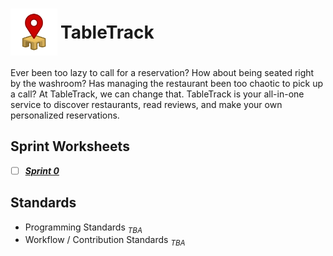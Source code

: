 <h1 style="display: flex; align-items: center; gap: 5px;">
  <img src="TableTrack-logo.svg" alt="Logo" height="75" style="padding: 0; margin: 0;" />
  TableTrack
</h1>

Ever been too lazy to call for a reservation? How about being seated right by the washroom? Has managing the restaurant been too chaotic to pick up a call? At TableTrack, we can change that. TableTrack is your all-in-one service to discover restaurants, read reviews, and make your own personalized reservations.


## Sprint Worksheets
 - [ ] ***[Sprint 0](./documentation/sprint0/sprint0.md)***

## Standards
- Programming Standards *$_{TBA}$*
- Workflow / Contribution Standards *$_{TBA}$*


